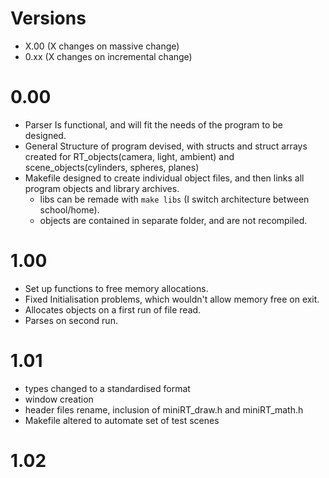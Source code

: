 # Versions
 - X.00 (X changes on massive change)
 - 0.xx (X changes on incremental change)

# 0.00
 - Parser Is functional, and will fit the needs of the program to be designed.
 - General Structure of program devised, with structs and struct arrays created
	for RT_objects(camera, light, ambient) and scene_objects(cylinders, spheres, planes)
 - Makefile designed to create individual object files, and then links all program objects
	and library archives.
	 - libs can be remade with `` make libs `` (I switch architecture between school/home).
	 - objects are contained in separate folder, and are not recompiled.

# 1.00
 - Set up functions to free memory allocations.
 - Fixed Initialisation problems, which wouldn't allow memory free on exit.
 - Allocates objects on a first run of file read.
 - Parses on second run.

# 1.01
 - types changed to a standardised format
 - window creation
 - header files rename, inclusion of miniRT_draw.h and miniRT_math.h
 - Makefile altered to automate set of test scenes

# 1.02 